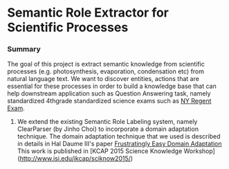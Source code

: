 # Semantic Role Extractor for Scientific Processes

### Summary
The goal of this project is extract semantic knowledge from scientific processes (e.g. photosynthesis, evaporation, condensation etc) from natural language text.
We want to discover entities, actions that are essential for these processes in order to build a knowledge base that can help downstream application such as Question Answering task, namely standardized 4thgrade standardized science exams such as [NY Regent Exam](http://www.nysedregents.org/Grade4/Science/home.html).

1. We extend the existing Semantic Role Labeling system, namely ClearParser (by Jinho Choi) to incorporate a domain adaptation technique. The domain adaptation technique that we used
   is described in details in Hal Daume III's paper [Frustratingly Easy Domain Adaptation](http://www.umiacs.umd.edu/~hal/docs/daume07easyadapt.pdf)
   This work is published in [KCAP 2015 Science Knowledge Workshop] (http://www.isi.edu/ikcap/sciknow2015/)

